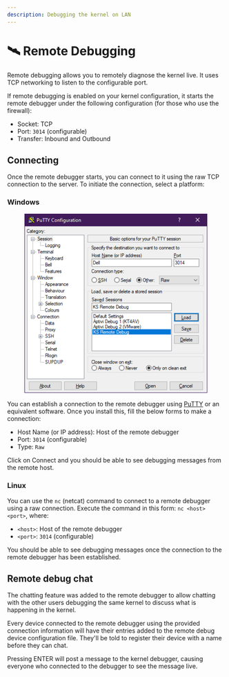 ```yaml
---
description: Debugging the kernel on LAN
---
```


# 🛰 Remote Debugging

Remote debugging allows you to remotely diagnose the kernel live. It uses TCP networking to listen to the configurable port.

If remote debugging is enabled on your kernel configuration, it starts the remote debugger under the following configuration (for those who use the firewall):

* Socket: TCP
* Port: `3014` (configurable)
* Transfer: Inbound and Outbound

## Connecting

Once the remote debugger starts, you can connect to it using the raw TCP connection to the server. To initiate the connection, select a platform:

### Windows

<figure><img src="../../../.gitbook/assets/image (31).png" alt=""><figcaption></figcaption></figure>

You can establish a connection to the remote debugger using [PuTTY](https://putty.org/) or an equivalent software. Once you install this, fill the below forms to make a connection:

* Host Name (or IP address): Host of the remote debugger
* Port: `3014` (configurable)
* Type: `Raw`

Click on Connect and you should be able to see debugging messages from the remote host.

### Linux

You can use the `nc` (netcat) command to connect to a remote debugger using a raw connection. Execute the command in this form: `nc <host> <port>`︎, where:

* `<host>`: Host of the remote debugger
* `<port>`: `3014` (configurable)

You should be able to see debugging messages once the connection to the remote debugger has been established.

## Remote debug chat

The chatting feature was added to the remote debugger to allow chatting with the other users debugging the same kernel to discuss what is happening in the kernel.

Every device connected to the remote debugger using the provided connection information will have their entries added to the remote debug device configuration file. They'll be told to register their device with a name before they can chat.

Pressing ENTER will post a message to the kernel debugger, causing everyone who connected to the debugger to see the message live.
